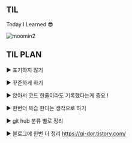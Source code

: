 ## TIL
Today I Learned :sunglasses:



![moomin2](https://user-images.githubusercontent.com/86302876/208285890-f0ef690f-5c45-4254-bec2-bb549b6ce4c2.jpg)


## TIL PLAN
:arrow_forward: 포기하지 않기

:arrow_forward: 꾸준하게 하기

:arrow_forward: 앉아서 코드 한줄이라도 기록했다는게 중요 !

:arrow_forward: 한번더 복습 한다는 생각으로 하기

:arrow_forward: git hub 분류 별로 정리

:arrow_forward: 블로그에 한번 더  정리
     https://gi-dor.tistory.com/
